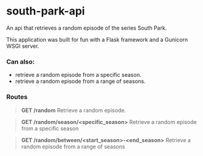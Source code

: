 # south-park-api
An api that retrieves a random episode of the series South Park. 

This application was built for fun with a Flask framework and a Gunicorn WSGI server.

### Can also: 
- retrieve a random episode from a specific season.
- retrieve a random episode from a range of seasons.

### Routes

> **GET /random** 
        Retrieve a random episode.
   
> **GET /random/season/<specific_season>** 
        Retrieve a random episode from a specific season
  
> **GET /random/between/<start_season>-<end_season>** 
        Retrieve a random episode from a range of seasons
